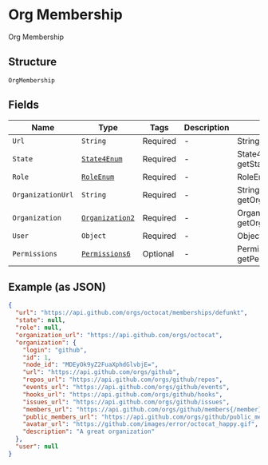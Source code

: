 
# Org Membership

Org Membership

## Structure

`OrgMembership`

## Fields

| Name | Type | Tags | Description | Getter | Setter |
|  --- | --- | --- | --- | --- | --- |
| `Url` | `String` | Required | - | String getUrl() | setUrl(String url) |
| `State` | [`State4Enum`](../../doc/models/state-4-enum.md) | Required | - | State4Enum getState() | setState(State4Enum state) |
| `Role` | [`RoleEnum`](../../doc/models/role-enum.md) | Required | - | RoleEnum getRole() | setRole(RoleEnum role) |
| `OrganizationUrl` | `String` | Required | - | String getOrganizationUrl() | setOrganizationUrl(String organizationUrl) |
| `Organization` | [`Organization2`](../../doc/models/organization-2.md) | Required | - | Organization2 getOrganization() | setOrganization(Organization2 organization) |
| `User` | `Object` | Required | - | Object getUser() | setUser(Object user) |
| `Permissions` | [`Permissions6`](../../doc/models/permissions-6.md) | Optional | - | Permissions6 getPermissions() | setPermissions(Permissions6 permissions) |

## Example (as JSON)

```json
{
  "url": "https://api.github.com/orgs/octocat/memberships/defunkt",
  "state": null,
  "role": null,
  "organization_url": "https://api.github.com/orgs/octocat",
  "organization": {
    "login": "github",
    "id": 1,
    "node_id": "MDEyOk9yZ2FuaXphdGlvbjE=",
    "url": "https://api.github.com/orgs/github",
    "repos_url": "https://api.github.com/orgs/github/repos",
    "events_url": "https://api.github.com/orgs/github/events",
    "hooks_url": "https://api.github.com/orgs/github/hooks",
    "issues_url": "https://api.github.com/orgs/github/issues",
    "members_url": "https://api.github.com/orgs/github/members{/member}",
    "public_members_url": "https://api.github.com/orgs/github/public_members{/member}",
    "avatar_url": "https://github.com/images/error/octocat_happy.gif",
    "description": "A great organization"
  },
  "user": null
}
```

